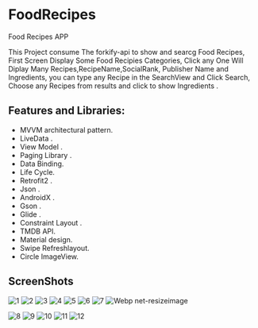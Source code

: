 # FoodRecipes
Food Recipes APP

This Project consume The forkify-api to show and searcg Food Recipes, First Screen Display Some Food Recipies Categories, Click any One Will Diplay Many Recipes,RecipeName,SocialRank, Publisher Name and Ingredients, you can type any Recipe in the SearchView and Click Search, Choose any Recipes from results and click to show Ingredients .

## Features and Libraries:
 
   - MVVM architectural pattern.<br/>
   - LiveData .<br/>
   - View Model .<br/>
   - Paging Library .<br/>
   - Data Binding.<br/>
   - Life Cycle.<br/>
   - Retrofit2 .<br/>
   - Json .<br/>
   - AndroidX .<br/>
   - Gson .<br/>
   - Glide .<br/>
   - Constraint Layout .<br/>
   - TMDB API.<br/>
   - Material design.<br/>
   - Swipe Refreshlayout.<br/>
   - Circle ImageView. <br/>

## ScreenShots

![1](https://user-images.githubusercontent.com/11637355/99400586-cc035f80-28ef-11eb-97de-617ec951e4c4.png)
![2](https://user-images.githubusercontent.com/11637355/99401070-6b285700-28f0-11eb-9add-84dfa8d87160.png)
![3](https://user-images.githubusercontent.com/11637355/99401221-9e6ae600-28f0-11eb-89ac-f003b79299df.png)
![4](https://user-images.githubusercontent.com/11637355/99414489-8a7ab080-28ff-11eb-9ad3-9e99db97f376.png)
![5](https://user-images.githubusercontent.com/11637355/99401521-f275ca80-28f0-11eb-8524-766fcc4fc9a6.png)
![6](https://user-images.githubusercontent.com/11637355/99402263-d161a980-28f1-11eb-9af7-e9155633e972.png)
![7](https://user-images.githubusercontent.com/11637355/99402624-37e6c780-28f2-11eb-83e1-870480277b11.png)
![Webp net-resizeimage](https://user-images.githubusercontent.com/11637355/99415759-cfebad80-2900-11eb-8bda-9e82efd391a0.png)

![8](https://user-images.githubusercontent.com/11637355/99410372-13dbb400-28fb-11eb-855a-9d5a5414b4bb.png)
![9](https://user-images.githubusercontent.com/11637355/99412406-5b633f80-28fd-11eb-9600-42d2a9ad5ed8.png)
![10](https://user-images.githubusercontent.com/11637355/99412945-ee9c7500-28fd-11eb-8666-2f4a33f983d1.png)
![11](https://user-images.githubusercontent.com/11637355/99415013-0f65ca00-2900-11eb-937e-300aceb291f5.png)
![12](https://user-images.githubusercontent.com/11637355/99413257-44711d00-28fe-11eb-8e7e-c778f4c49ea6.png)
